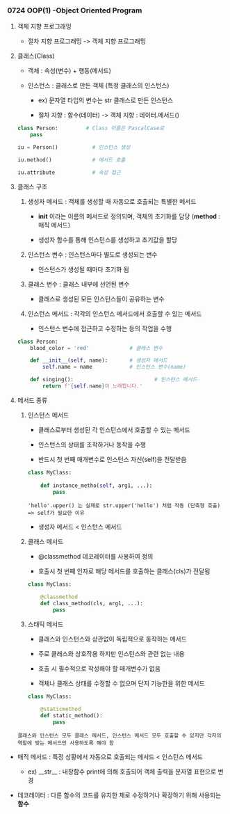 ### 0724 OOP(1) -Object Oriented Program

1. 객체 지향 프로그래밍

    - 절차 지향 프로그래밍 -> 객체 지향 프로그래밍

2. 클래스(Class)

    - 객체 : 속성(변수) + 행동(메서드)

    - 인스턴스 : 클래스로 만든 객체 (특정 클래스의 인스턴스)

        - ex) 문자열 타입의 변수는 str 클래스로 만든 인스턴스

        - 절차 지향 : 함수(데이터) -> 객체 지향 : 데이터.메서드()

    ```python
    class Person:         # Class 이름은 PascalCase로 
        pass

    iu = Person()           # 인스턴스 생성

    iu.method()             # 메서드 호출

    iu.attribute            # 속성 접근
    ```
             
3. 클래스 구조

    1. 생성자 메서드 : 객체를 생성할 때 자동으로 호출되는 특별한 메서드

        - __init__ 이라는 이름의 메서드로 정의되며, 객체의 초기화를 담당 (__method__ : 매직 메서드)

        - 생성자 함수를 통해 인스턴스를 생성하고 초기값을 할당

    2. 인스턴스 변수 : 인스턴스마다 별도로 생성되는 변수
        
        - 인스턴스가 생성될 때마다 초기화 됨

    3. 클래스 변수 : 클래스 내부에 선언된 변수

        - 클래스로 생성된 모든 인스턴스들이 공유하는 변수

    4. 인스턴스 메서드 : 각각의 인스턴스 메서드에서 호출할 수 있는 메서드

        - 인스턴스 변수에 접근하고 수정하는 등의 작업을 수행

    ```python
    class Person:
        blood_color = 'red'             # 클래스 변수

        def __init__(self, name):       # 생성자 메서드
            self.name = name            # 인스턴스 변수(name)

        def singing():                          # 인스턴스 메서드
            return f'{self.name}이 노래합니다.'
    ```

4. 메서드 종류

    1. 인스턴스 메서드

        - 클래스로부터 생성된 각 인스턴스에서 호출할 수 있는 메서드

        - 인스턴스의 상태를 조작하거나 동작을 수행

        - 반드시 첫 번째 매개변수로 인스턴스 자신(self)을 전달받음

        ```python
        class MyClass:
            
            def instance_metho(self, arg1, ...):
                pass
        ```
        `'hello'.upper() 는 실제로 str.upper('hello') 처럼 작동 (단축형 호출) => self가 필요한 이유`

        - 생성자 메서드 < 인스턴스 메서드

    2. 클래스 메서드

        - @classmethod 데코레이터를 사용하여 정의

        - 호출시 첫 번째 인자로 해당 메서드를 호출하는 클래스(cls)가 전달됨

        ```python
        class MyClass:

            @classmethod
            def class_method(cls, arg1, ...):
                pass
        ```

    3. 스태틱 메서드

        - 클래스와 인스턴스와 상관없이 독립적으로 동작하는 메서드

        - 주로 클래스와 상호작용 하지만 인스턴스와 관련 없는 내용

        - 호출 시 필수적으로 작성해야 할 매개변수가 없음

        - 객체나 클래스 상태를 수정할 수 없으며 단지 기능한을 위한 메서드

        ```python
        class MyClass:

            @staticmethod
            def static_method():
                pass
        ```

    `클래스와 인스턴스 모두 클래스 메서드, 인스턴스 메서드 모두 호출할 수 있지만 각자의 역할에 맞는 메서드만 사용하도록 해야 함`

- 매직 메서드 : 특정 상황에서 자동으로 호출되는 메서드 < 인스턴스 메서드

    - ex) \_\_str\_\_ : 내장함수 print에 의해 호출되어 객체 출력을 문자열 표현으로 변경

- 데코레이터 : 다른 함수의 코드를 유지한 채로 수정하거나 확장하기 위해 사용되는 __함수__
